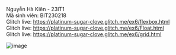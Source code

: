 Nguyễn Hà Kiên - 23IT1  
Mã sinh viên: BIT230218  
Glitch live: https://platinum-sugar-clove.glitch.me/ex6/flexbox.html  
Glitch live: https://platinum-sugar-clove.glitch.me/ex6/Float.html  
Glitch live: https://platinum-sugar-clove.glitch.me/ex6/grid.html  

![image](https://github.com/user-attachments/assets/99a346d7-f703-42c3-8b01-d5f7bc4fb425)
